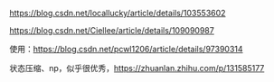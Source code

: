 https://blog.csdn.net/locallucky/article/details/103553602

https://blog.csdn.net/Ciellee/article/details/109090987

使用：https://blog.csdn.net/pcwl1206/article/details/97390314





状态压缩、np，似乎很优秀，https://zhuanlan.zhihu.com/p/131585177